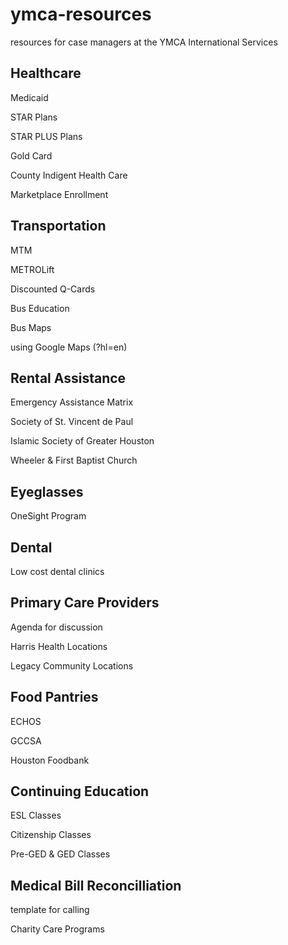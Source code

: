 # ymca-resources
resources for case managers at the YMCA International Services

## Healthcare
Medicaid

STAR Plans

STAR PLUS Plans

Gold Card

County Indigent Health Care

Marketplace Enrollment

## Transportation
MTM

METROLift

Discounted Q-Cards

Bus Education

Bus Maps

using Google Maps (?hl=en)

## Rental Assistance

Emergency Assistance Matrix

Society of St. Vincent de Paul

Islamic Society of Greater Houston

Wheeler & First Baptist Church

## Eyeglasses
OneSight Program

## Dental 
Low cost dental clinics

## Primary Care Providers
Agenda for discussion

Harris Health Locations

Legacy Community Locations

## Food Pantries
ECHOS

GCCSA

Houston Foodbank

## Continuing Education
ESL Classes

Citizenship Classes

Pre-GED & GED Classes

## Medical Bill Reconcilliation
template for calling

Charity Care Programs
